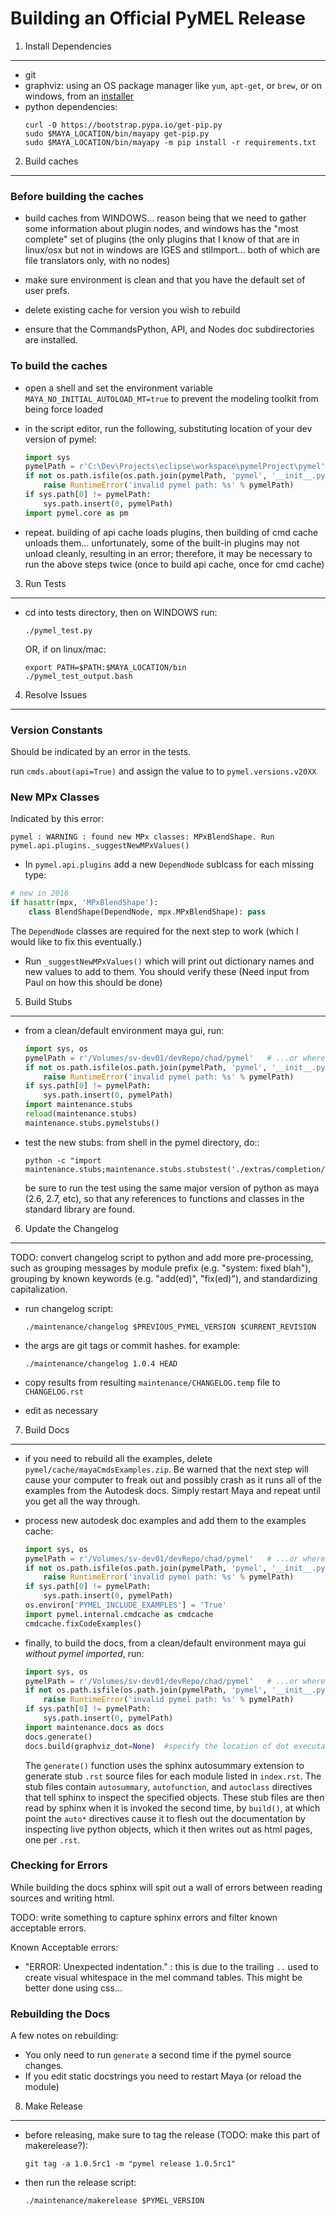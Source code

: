 
Building an Official PyMEL Release
==================================

1) Install Dependencies
-----------------------

  - git
  - graphviz: using an OS package manager like `yum`, `apt-get`, or `brew`, or on windows, from an [installer](http://www.graphviz.org/Download_windows.php)
  - python dependencies:
    ```
    curl -O https://bootstrap.pypa.io/get-pip.py
    sudo $MAYA_LOCATION/bin/mayapy get-pip.py
    sudo $MAYA_LOCATION/bin/mayapy -m pip install -r requirements.txt
    ```

2) Build caches
---------------

### Before building the caches

  - build caches from WINDOWS... reason being that we need to gather some
    information about plugin nodes, and windows has the "most complete" set of
    plugins (the only plugins that I know of that are in linux/osx but not in
    windows are IGES and stlImport... both of which are file translators only,
    with no nodes)

  - make sure environment is clean and that you have the default set of user prefs.  

  - delete existing cache for version you wish to rebuild

  - ensure that the CommandsPython, API, and Nodes doc subdirectories are installed.

### To build the caches

  - open a shell and set the environment variable `MAYA_NO_INITIAL_AUTOLOAD_MT=true` to prevent the modeling toolkit from being force loaded

  - in the script editor, run the following, substituting location of your dev
    version of pymel:

    ```python
    import sys
    pymelPath = r'C:\Dev\Projects\eclipse\workspace\pymelProject\pymel'   # ...or wherever YOUR pymel version is installed
    if not os.path.isfile(os.path.join(pymelPath, 'pymel', '__init__.py')):
        raise RuntimeError('invalid pymel path: %s' % pymelPath)
    if sys.path[0] != pymelPath:
        sys.path.insert(0, pymelPath)
    import pymel.core as pm
    ```

  - repeat. building of api cache loads plugins, then building of cmd cache
    unloads them... unfortunately, some of the built-in plugins may not
    unload cleanly, resulting in an error; therefore, it may be necessary
    to run the above steps twice (once to build api cache, once for
    cmd cache)

3) Run Tests
------------

  - cd into tests directory, then on WINDOWS run:

        ./pymel_test.py

    OR, if on linux/mac:

        export PATH=$PATH:$MAYA_LOCATION/bin
        ./pymel_test_output.bash

4) Resolve Issues
-----------------

### Version Constants

Should be indicated by an error in the tests.

run `cmds.about(api=True)` and assign the value to to `pymel.versions.v20XX`

### New MPx Classes

Indicated by this error:

    pymel : WARNING : found new MPx classes: MPxBlendShape. Run pymel.api.plugins._suggestNewMPxValues()

  - In `pymel.api.plugins` add a new `DependNode` sublcass for each missing type:

  ```python
  # new in 2016
  if hasattr(mpx, 'MPxBlendShape'):
      class BlendShape(DependNode, mpx.MPxBlendShape): pass
  ```

  The `DependNode` classes are required for the next step to work (which I would like to fix this eventually.)  
  - Run `_suggestNewMPxValues()` which will print out dictionary names and new values to add to them.  You should verify these (Need input from Paul on how this should be done)

5) Build Stubs
--------------

  - from a clean/default environment maya gui, run:

    ```python
    import sys, os
    pymelPath = r'/Volumes/sv-dev01/devRepo/chad/pymel'   # ...or wherever YOUR pymel version is installed
    if not os.path.isfile(os.path.join(pymelPath, 'pymel', '__init__.py')):
        raise RuntimeError('invalid pymel path: %s' % pymelPath)
    if sys.path[0] != pymelPath:
        sys.path.insert(0, pymelPath)
    import maintenance.stubs
    reload(maintenance.stubs)
    maintenance.stubs.pymelstubs()
    ```

  - test the new stubs: from shell in the pymel directory, do::

    ```
    python -c "import maintenance.stubs;maintenance.stubs.stubstest('./extras/completion/py')"
    ```

    be sure to run the test using the same major version of python as maya (2.6, 2.7, etc), so that any references to functions and classes in the standard library are found.

6) Update the Changelog
-----------------------

TODO: convert changelog script to python and add more pre-processing, such as grouping messages by module prefix (e.g. "system: fixed blah"), grouping by known keywords (e.g. "add(ed)", "fix(ed)"), and standardizing capitalization.

  - run changelog script:

        ./maintenance/changelog $PREVIOUS_PYMEL_VERSION $CURRENT_REVISION

  - the args are git tags or commit hashes. for example:

        ./maintenance/changelog 1.0.4 HEAD

  - copy results from resulting `maintenance/CHANGELOG.temp` file to `CHANGELOG.rst`
  - edit as necessary


7) Build Docs
-------------

  - if you need to rebuild all the examples, delete `pymel/cache/mayaCmdsExamples.zip`. Be warned that the next step will cause your computer to freak out and possibly crash as it runs all of the examples from the Autodesk docs. Simply restart Maya and repeat until you get all the way through.

  - process new autodesk doc examples and add them to the examples cache:
    ```python
    import sys, os
    pymelPath = r'/Volumes/sv-dev01/devRepo/chad/pymel'   # ...or wherever YOUR pymel version is installed
    if not os.path.isfile(os.path.join(pymelPath, 'pymel', '__init__.py')):
        raise RuntimeError('invalid pymel path: %s' % pymelPath)
    if sys.path[0] != pymelPath:
        sys.path.insert(0, pymelPath)
    os.environ['PYMEL_INCLUDE_EXAMPLES'] = 'True'
    import pymel.internal.cmdcache as cmdcache
    cmdcache.fixCodeExamples()
    ```

  - finally, to build the docs, from a clean/default environment maya gui *without pymel imported*, run:

    ```python
    import sys, os
    pymelPath = r'/Volumes/sv-dev01/devRepo/chad/pymel'   # ...or wherever YOUR pymel version is installed
    if not os.path.isfile(os.path.join(pymelPath, 'pymel', '__init__.py')):
        raise RuntimeError('invalid pymel path: %s' % pymelPath)
    if sys.path[0] != pymelPath:
        sys.path.insert(0, pymelPath)
    import maintenance.docs as docs
    docs.generate()
    docs.build(graphviz_dot=None)  #specify the location of dot executable if not on the PATH
    ```

    The `generate()` function uses the sphinx autosummary extension to generate stub `.rst` source files for each module listed in `index.rst`. The stub files contain `autosummary`, `autofunction`, and `autoclass` directives that tell sphinx to inspect the specified objects.  These stub files are then read by sphinx when it is invoked the second time, by `build()`, at which point the `auto*` directives cause it to flesh out the documentation by inspecting live python objects, which it then writes out as html pages, one per `.rst`.

### Checking for Errors

While building the docs sphinx will spit out a wall of errors between reading sources and writing html.

TODO: write something to capture sphinx errors and filter known acceptable errors.

Known Acceptable errors:

  - "ERROR: Unexpected indentation." : this is due to the trailing `..` used to create visual whitespace in the mel command tables.  This might be better done using css...

### Rebuilding the Docs

A few notes on rebuilding:

  - You only need to run `generate` a second time if the pymel source changes.
  - If you edit static docstrings you need to restart Maya (or reload the module)

8) Make Release
---------------

  - before releasing, make sure to tag the release (TODO: make this part of makerelease?):

        git tag -a 1.0.5rc1 -m "pymel release 1.0.5rc1"
        
  - then run the release script:

        ./maintenance/makerelease $PYMEL_VERSION

